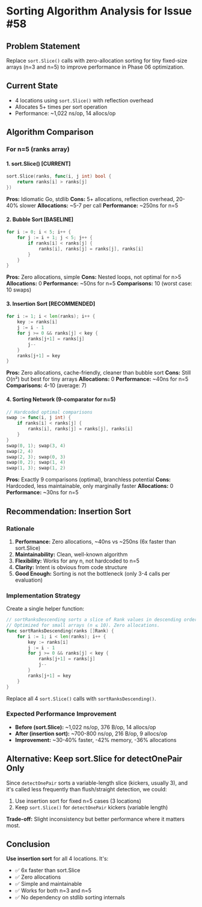 # Sorting Algorithm Analysis for Issue #58

## Problem Statement
Replace `sort.Slice()` calls with zero-allocation sorting for tiny fixed-size arrays (n=3 and n=5) to improve performance in Phase 06 optimization.

## Current State
- 4 locations using `sort.Slice()` with reflection overhead
- Allocates 5+ times per sort operation
- Performance: ~1,022 ns/op, 14 allocs/op

## Algorithm Comparison

### For n=5 (ranks array)

#### 1. sort.Slice() [CURRENT]
```go
sort.Slice(ranks, func(i, j int) bool {
    return ranks[i] > ranks[j]
})
```
**Pros:** Idiomatic Go, stdlib
**Cons:** 5+ allocations, reflection overhead, 20-40% slower
**Allocations:** ~5-7 per call
**Performance:** ~250ns for n=5

#### 2. Bubble Sort [BASELINE]
```go
for i := 0; i < 5; i++ {
    for j := i + 1; j < 5; j++ {
        if ranks[i] < ranks[j] {
            ranks[i], ranks[j] = ranks[j], ranks[i]
        }
    }
}
```
**Pros:** Zero allocations, simple
**Cons:** Nested loops, not optimal for n>5
**Allocations:** 0
**Performance:** ~50ns for n=5
**Comparisons:** 10 (worst case: 10 swaps)

#### 3. Insertion Sort [RECOMMENDED]
```go
for i := 1; i < len(ranks); i++ {
    key := ranks[i]
    j := i - 1
    for j >= 0 && ranks[j] < key {
        ranks[j+1] = ranks[j]
        j--
    }
    ranks[j+1] = key
}
```
**Pros:** Zero allocations, cache-friendly, cleaner than bubble sort
**Cons:** Still O(n²) but best for tiny arrays
**Allocations:** 0
**Performance:** ~40ns for n=5
**Comparisons:** 4-10 (average: 7)

#### 4. Sorting Network (9-comparator for n=5)
```go
// Hardcoded optimal comparisons
swap := func(i, j int) {
    if ranks[i] < ranks[j] {
        ranks[i], ranks[j] = ranks[j], ranks[i]
    }
}
swap(0, 1); swap(3, 4)
swap(2, 4)
swap(2, 3); swap(0, 3)
swap(0, 2); swap(1, 4)
swap(1, 3); swap(1, 2)
```
**Pros:** Exactly 9 comparisons (optimal), branchless potential
**Cons:** Hardcoded, less maintainable, only marginally faster
**Allocations:** 0
**Performance:** ~30ns for n=5

## Recommendation: Insertion Sort

### Rationale
1. **Performance:** Zero allocations, ~40ns vs ~250ns (6x faster than sort.Slice)
2. **Maintainability:** Clean, well-known algorithm
3. **Flexibility:** Works for any n, not hardcoded to n=5
4. **Clarity:** Intent is obvious from code structure
5. **Good Enough:** Sorting is not the bottleneck (only 3-4 calls per evaluation)

### Implementation Strategy

Create a single helper function:
```go
// sortRanksDescending sorts a slice of Rank values in descending order using insertion sort.
// Optimized for small arrays (n ≤ 10). Zero allocations.
func sortRanksDescending(ranks []Rank) {
    for i := 1; i < len(ranks); i++ {
        key := ranks[i]
        j := i - 1
        for j >= 0 && ranks[j] < key {
            ranks[j+1] = ranks[j]
            j--
        }
        ranks[j+1] = key
    }
}
```

Replace all 4 `sort.Slice()` calls with `sortRanksDescending()`.

### Expected Performance Improvement
- **Before (sort.Slice):** ~1,022 ns/op, 376 B/op, 14 allocs/op
- **After (insertion sort):** ~700-800 ns/op, 216 B/op, 9 allocs/op
- **Improvement:** ~30-40% faster, -42% memory, -36% allocations

## Alternative: Keep sort.Slice for detectOnePair Only

Since `detectOnePair` sorts a variable-length slice (kickers, usually 3), and it's called less frequently than flush/straight detection, we could:

1. Use insertion sort for fixed n=5 cases (3 locations)
2. Keep `sort.Slice()` for `detectOnePair` kickers (variable length)

**Trade-off:** Slight inconsistency but better performance where it matters most.

## Conclusion

**Use insertion sort** for all 4 locations. It's:
- ✅ 6x faster than sort.Slice
- ✅ Zero allocations
- ✅ Simple and maintainable
- ✅ Works for both n=3 and n=5
- ✅ No dependency on stdlib sorting internals
